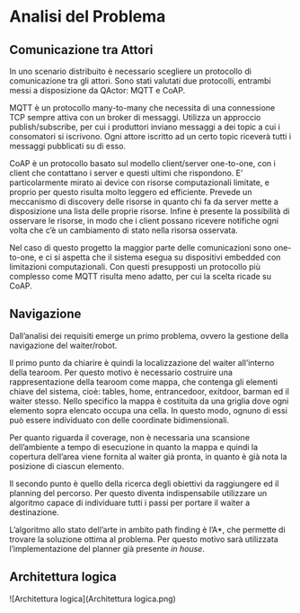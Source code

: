 # Analisi del Problema

## Comunicazione tra Attori
In uno scenario distribuito è necessario scegliere un protocollo di comunicazione tra gli attori. 
Sono stati valutati due protocolli, entrambi messi a disposizione da QActor: MQTT e CoAP. 

MQTT è un protocollo many-to-many che necessita di una connessione TCP sempre attiva con un broker di messaggi. Utilizza un approccio publish/subscribe, per cui i produttori inviano messaggi a dei topic a cui i consomatori si iscrivono.
Ogni attore iscritto ad un certo topic riceverà tutti i messaggi pubblicati su di esso. 

CoAP è un protocollo basato sul modello client/server one-to-one, con i client che contattano i server e questi ultimi che rispondono. E’ particolarmente mirato ai device con risorse computazionali limitate, e proprio per questo risulta molto leggero ed efficiente. 
Prevede un meccanismo di discovery delle risorse in quanto chi fa da server mette a disposizione una lista delle proprie risorse. 
Infine è presente la possibilità di osservare le risorse, in modo che i client possano ricevere notifiche ogni volta che c’è un cambiamento di stato nella risorsa osservata. 

Nel caso di questo progetto la maggior parte delle comunicazioni sono one-to-one, e ci si aspetta che il sistema esegua su dispositivi embedded con limitazioni computazionali. 
Con questi presupposti un protocollo più complesso come MQTT risulta meno adatto, per cui la scelta ricade su CoAP.

## Navigazione

Dall’analisi dei requisiti emerge un primo problema, ovvero la gestione della navigazione del waiter/robot.

Il primo punto da chiarire è quindi la localizzazione del waiter all’interno della tearoom.
Per questo motivo è necessario costruire una rappresentazione della tearoom come mappa, che contenga gli elementi chiave del sistema, cioè: tables, home, entrancedoor, exitdoor, barman ed il waiter stesso.
Nello specifico la mappa è costituita da una griglia dove ogni elemento sopra elencato occupa una cella. In questo modo, ognuno di essi può essere individuato con delle coordinate bidimensionali.

Per quanto riguarda il coverage, non è necessaria una scansione dell’ambiente a tempo di esecuzione in quanto la mappa e quindi la copertura dell’area viene fornita al waiter già pronta, in quanto è già nota la posizione di ciascun elemento.

Il secondo punto è quello della ricerca degli obiettivi da raggiungere ed il planning del percorso.
Per questo diventa indispensabile utilizzare un algoritmo capace di individuare tutti i passi per portare il waiter a destinazione.

L’algoritmo allo stato dell’arte in ambito path finding è l’A*, che permette di trovare la soluzione ottima al problema.
Per questo motivo sarà utilizzata l’implementazione del planner già presente _in house_.

## Architettura logica
![Architettura logica](Architettura logica.png)

